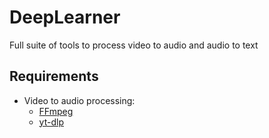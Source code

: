 # DeepLearner

Full suite of tools to process video to audio and audio to text

## Requirements

- Video to audio processing:
  - [FFmpeg](https://github.com/FFmpeg/FFmpeg)
  - [yt-dlp](https://github.com/yt-dlp/yt-dlp)
